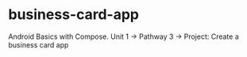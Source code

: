 # business-card-app
Android Basics with Compose. Unit 1 -> Pathway 3 -> Project: Create a business card app
